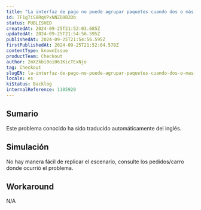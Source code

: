 ```yaml
---
title: "La interfaz de pago no puede agrupar paquetes cuando dos o más opciones de entrega tienen el mismo precio."
id: 7F1g7iS8RqVPxNNZD0B2Db
status: PUBLISHED
createdAt: 2024-09-25T21:52:03.685Z
updatedAt: 2024-09-25T21:54:56.595Z
publishedAt: 2024-09-25T21:54:56.595Z
firstPublishedAt: 2024-09-25T21:52:04.578Z
contentType: knownIssue
productTeam: Checkout
author: 2mXZkbi0oi061KicTExNjo
tag: Checkout
slugEN: la-interfaz-de-pago-no-puede-agrupar-paquetes-cuando-dos-o-mas-opciones-de-entrega-tienen-el-mismo-precio
locale: es
kiStatus: Backlog
internalReference: 1105920
---
```


## Sumario

<div class="alert alert-info">
  <p>Este problema conocido ha sido traducido automáticamente del inglés.</p>
</div>



## Simulación


No hay manera fácil de replicar el escenario, consulte los pedidos/carro donde ocurrió el problema.



## Workaround


N/A





